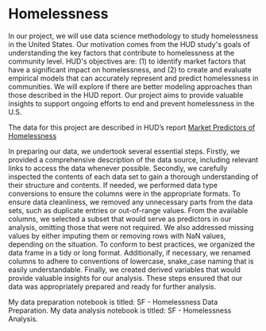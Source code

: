 # Homelessness

In our project, we will use data science methodology to study homelessness in the United States. Our motivation comes from the HUD study's goals of understanding the key factors that contribute to homelessness at the community level. HUD's objectives are: (1) to identify market factors that have a significant impact on homelessness, and (2) to create and evaluate empirical models that can accurately represent and predict homelessness in communities. We will explore if there are better modeling approaches than those described in the HUD report. Our project aims to provide valuable insights to support ongoing efforts to end and prevent homelessness in the U.S.

The data for this project are described in HUD’s report [Market Predictors of Homelessness](https://www.huduser.gov/portal/sites/default/files/pdf/Market-Predictors-of-Homelessness.pdf)  

In preparing our data, we undertook several essential steps. Firstly, we provided a comprehensive description of the data source, including relevant links to access the data whenever possible. Secondly, we carefully inspected the contents of each data set to gain a thorough understanding of their structure and contents. If needed, we performed data type conversions to ensure the columns were in the appropriate formats. To ensure data cleanliness, we removed any unnecessary parts from the data sets, such as duplicate entries or out-of-range values. From the available columns, we selected a subset that would serve as predictors in our analysis, omitting those that were not required. We also addressed missing values by either imputing them or removing rows with NaN values, depending on the situation. To conform to best practices, we organized the data frame in a tidy or long format. Additionally, if necessary, we renamed columns to adhere to conventions of lowercase, snake_case naming that is easily understandable. Finally, we created derived variables that would provide valuable insights for our analysis. These steps ensured that our data was appropriately prepared and ready for further analysis.

My data preparation notebook is titled: SF -  Homelessness Data Preparation.
My data analysis notebook is titled: SF -  Homelessness Analysis.
